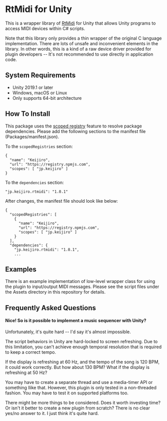 RtMidi for Unity
================

This is a wrapper library of [RtMidi] for Unity that allows Unity programs to
access MIDI devices within C# scripts.

[RtMidi]: https://github.com/thestk/rtmidi

Note that this library only provides a thin wrapper of the original C language
implementation. There are lots of unsafe and inconvenient elements in the
library. In other words, this is a kind of a raw device driver provided for
plugin developers -- It's not recommended to use directly in application code.

System Requirements
-------------------

- Unity 2019.1 or later
- Windows, macOS or Linux
- Only supports 64-bit architecture

How To Install
--------------

This package uses the [scoped registry] feature to resolve package
dependencies. Please add the following sections to the manifest file
(Packages/manifest.json).

[scoped registry]: https://docs.unity3d.com/Manual/upm-scoped.html

To the `scopedRegistries` section:

```
{
  "name": "Keijiro",
  "url": "https://registry.npmjs.com",
  "scopes": [ "jp.keijiro" ]
}
```

To the `dependencies` section:

```
"jp.keijiro.rtmidi": "1.0.1"
```

After changes, the manifest file should look like below:

```
{
  "scopedRegistries": [
    {
      "name": "Keijiro",
      "url": "https://registry.npmjs.com",
      "scopes": [ "jp.keijiro" ]
    }
  ],
  "dependencies": {
    "jp.keijiro.rtmidi": "1.0.1",
    ...
```

Examples
--------

There is an example implementation of low-level wrapper class for using the
plugin to input/output MIDI messages. Please see the script files under the
Assets directory in this repository for details.

Frequently Asked Questions
--------------------------

#### Nice! So is it possible to implement a music sequencer with Unity?

Unfortunately, it's quite hard -- I'd say it's almost impossible.

The script behaviors in Unity are hard-locked to screen refreshing. Due to this
limitation, you can't achieve enough temporal resolution that is required to
keep a correct tempo.

If the display is refreshing at 60 Hz, and the tempo of the song is 120 BPM, it
could work correctly. But how about 130 BPM? What if the display is refreshing
at 50 Hz?

You may have to create a separate thread and use a media-timer API or something
llike that. However, this plugin is only tested in a non-threaded fashion. You
may have to test it on supported platforms too.

There might be more things to be considered. Does it worth investing time? Or
isn't it better to create a new plugin from scratch? There is no clear yes/no
answer to it. I just think it's quite hard.
